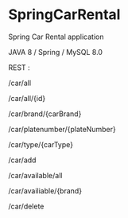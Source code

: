# SpringCarRental
Spring Car Rental application

JAVA 8 / Spring / MySQL 8.0

REST :

/car/all                     

/car/all/{id}

/car/brand/{carBrand}

/car/platenumber/{plateNumber}

/car/type/{carType}

/car/add

/car/available/all

/car/availiable/{brand}

/car/delete


